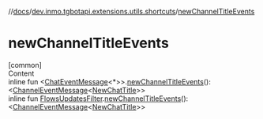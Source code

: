 //[docs](../../index.md)/[dev.inmo.tgbotapi.extensions.utils.shortcuts](index.md)/[newChannelTitleEvents](new-channel-title-events.md)



# newChannelTitleEvents  
[common]  
Content  
inline fun <[ChatEventMessage](../dev.inmo.tgbotapi.types.message.abstracts/-chat-event-message/index.md)<*>>.[newChannelTitleEvents](new-channel-title-events.md)(): <[ChannelEventMessage](../dev.inmo.tgbotapi.types.message/-channel-event-message/index.md)<[NewChatTitle](../dev.inmo.tgbotapi.types.message.ChatEvents/-new-chat-title/index.md)>>  
inline fun [FlowsUpdatesFilter](../dev.inmo.tgbotapi.updateshandlers/-flows-updates-filter/index.md).[newChannelTitleEvents](new-channel-title-events.md)(): <[ChannelEventMessage](../dev.inmo.tgbotapi.types.message/-channel-event-message/index.md)<[NewChatTitle](../dev.inmo.tgbotapi.types.message.ChatEvents/-new-chat-title/index.md)>>  



